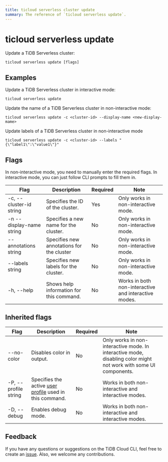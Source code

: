 ```yaml
---
title: ticloud serverless cluster update
summary: The reference of `ticloud serverless update`.
---
```


# ticloud serverless update

Update a TiDB Serverless cluster:

```shell
ticloud serverless update [flags]
```

## Examples

Update a TiDB Serverless cluster in interactive mode:

```shell
ticloud serverless update
```

Update the name of a TiDB Serverless cluster in non-interactive mode:

```shell
ticloud serverless update -c <cluster-id> --display-name <new-display-mame>
```

Update labels of a TiDB Serverless cluster in non-interactive mode

```shell
ticloud serverless update -c <cluster-id> --labels "{\"label1\":\"value1\"}"
```

## Flags

In non-interactive mode, you need to manually enter the required flags. In interactive mode, you can just follow CLI prompts to fill them in.

| Flag                     | Description                                           | Required | Note                                                 |
|--------------------------|-------------------------------------------------------|----------|------------------------------------------------------|
| -c, --cluster-id string  | Specifies the ID of the cluster.                   | Yes      | Only works in non-interactive mode.                  |
| -n --display-name string | Specifies a new name for the cluster.      | No       | Only works in non-interactive mode.                  |.
| --annotations string     | Specifies new annotations for the cluster | No       | Only works in non-interactive mode.                  |
| --labels string          | Specifies new labels for the cluster.      | No       | Only works in non-interactive mode.                  |
| -h, --help               | Shows help information for this command.                    | No       | Works in both non-interactive and interactive modes. |

## Inherited flags

| Flag                 | Description                                                                                          | Required | Note                                                                                                             |
|----------------------|------------------------------------------------------------------------------------------------------|----------|------------------------------------------------------------------------------------------------------------------|
| --no-color           | Disables color in output.                                                                            | No       | Only works in non-interactive mode. In interactive mode, disabling color might not work with some UI components. |
| -P, --profile string | Specifies the active [user profile](/tidb-cloud/cli-reference.md#user-profile) used in this command. | No       | Works in both non-interactive and interactive modes.                                                             |
| -D, --debug          | Enables debug mode.                                                                                    | No       | Works in both non-interactive and interactive modes.                                                             |

## Feedback

If you have any questions or suggestions on the TiDB Cloud CLI, feel free to create an [issue](https://github.com/tidbcloud/tidbcloud-cli/issues/new/choose). Also, we welcome any contributions.
